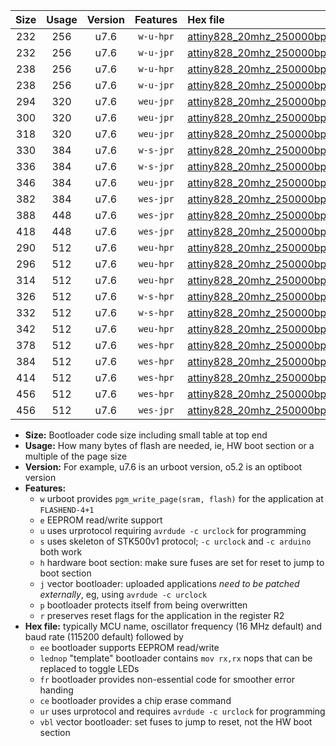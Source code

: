 |Size|Usage|Version|Features|Hex file|
|:-:|:-:|:-:|:-:|:--|
|232|256|u7.6|`w-u-hpr`|[attiny828_20mhz_250000bps_ur.hex](https://raw.githubusercontent.com/stefanrueger/urboot/main/bootloaders/attiny828/fcpu_20mhz/250000_bps/attiny828_20mhz_250000bps_ur.hex)|
|232|256|u7.6|`w-u-jpr`|[attiny828_20mhz_250000bps_ur_vbl.hex](https://raw.githubusercontent.com/stefanrueger/urboot/main/bootloaders/attiny828/fcpu_20mhz/250000_bps/attiny828_20mhz_250000bps_ur_vbl.hex)|
|238|256|u7.6|`w-u-hpr`|[attiny828_20mhz_250000bps_lednop_ur.hex](https://raw.githubusercontent.com/stefanrueger/urboot/main/bootloaders/attiny828/fcpu_20mhz/250000_bps/attiny828_20mhz_250000bps_lednop_ur.hex)|
|238|256|u7.6|`w-u-jpr`|[attiny828_20mhz_250000bps_lednop_ur_vbl.hex](https://raw.githubusercontent.com/stefanrueger/urboot/main/bootloaders/attiny828/fcpu_20mhz/250000_bps/attiny828_20mhz_250000bps_lednop_ur_vbl.hex)|
|294|320|u7.6|`weu-jpr`|[attiny828_20mhz_250000bps_ee_ur_vbl.hex](https://raw.githubusercontent.com/stefanrueger/urboot/main/bootloaders/attiny828/fcpu_20mhz/250000_bps/attiny828_20mhz_250000bps_ee_ur_vbl.hex)|
|300|320|u7.6|`weu-jpr`|[attiny828_20mhz_250000bps_ee_lednop_ur_vbl.hex](https://raw.githubusercontent.com/stefanrueger/urboot/main/bootloaders/attiny828/fcpu_20mhz/250000_bps/attiny828_20mhz_250000bps_ee_lednop_ur_vbl.hex)|
|318|320|u7.6|`weu-jpr`|[attiny828_20mhz_250000bps_ee_lednop_fr_ur_vbl.hex](https://raw.githubusercontent.com/stefanrueger/urboot/main/bootloaders/attiny828/fcpu_20mhz/250000_bps/attiny828_20mhz_250000bps_ee_lednop_fr_ur_vbl.hex)|
|330|384|u7.6|`w-s-jpr`|[attiny828_20mhz_250000bps_vbl.hex](https://raw.githubusercontent.com/stefanrueger/urboot/main/bootloaders/attiny828/fcpu_20mhz/250000_bps/attiny828_20mhz_250000bps_vbl.hex)|
|336|384|u7.6|`w-s-jpr`|[attiny828_20mhz_250000bps_lednop_vbl.hex](https://raw.githubusercontent.com/stefanrueger/urboot/main/bootloaders/attiny828/fcpu_20mhz/250000_bps/attiny828_20mhz_250000bps_lednop_vbl.hex)|
|346|384|u7.6|`weu-jpr`|[attiny828_20mhz_250000bps_ee_lednop_fr_ce_ur_vbl.hex](https://raw.githubusercontent.com/stefanrueger/urboot/main/bootloaders/attiny828/fcpu_20mhz/250000_bps/attiny828_20mhz_250000bps_ee_lednop_fr_ce_ur_vbl.hex)|
|382|384|u7.6|`wes-jpr`|[attiny828_20mhz_250000bps_ee_vbl.hex](https://raw.githubusercontent.com/stefanrueger/urboot/main/bootloaders/attiny828/fcpu_20mhz/250000_bps/attiny828_20mhz_250000bps_ee_vbl.hex)|
|388|448|u7.6|`wes-jpr`|[attiny828_20mhz_250000bps_ee_lednop_vbl.hex](https://raw.githubusercontent.com/stefanrueger/urboot/main/bootloaders/attiny828/fcpu_20mhz/250000_bps/attiny828_20mhz_250000bps_ee_lednop_vbl.hex)|
|418|448|u7.6|`wes-jpr`|[attiny828_20mhz_250000bps_ee_lednop_fr_vbl.hex](https://raw.githubusercontent.com/stefanrueger/urboot/main/bootloaders/attiny828/fcpu_20mhz/250000_bps/attiny828_20mhz_250000bps_ee_lednop_fr_vbl.hex)|
|290|512|u7.6|`weu-hpr`|[attiny828_20mhz_250000bps_ee_ur.hex](https://raw.githubusercontent.com/stefanrueger/urboot/main/bootloaders/attiny828/fcpu_20mhz/250000_bps/attiny828_20mhz_250000bps_ee_ur.hex)|
|296|512|u7.6|`weu-hpr`|[attiny828_20mhz_250000bps_ee_lednop_ur.hex](https://raw.githubusercontent.com/stefanrueger/urboot/main/bootloaders/attiny828/fcpu_20mhz/250000_bps/attiny828_20mhz_250000bps_ee_lednop_ur.hex)|
|314|512|u7.6|`weu-hpr`|[attiny828_20mhz_250000bps_ee_lednop_fr_ur.hex](https://raw.githubusercontent.com/stefanrueger/urboot/main/bootloaders/attiny828/fcpu_20mhz/250000_bps/attiny828_20mhz_250000bps_ee_lednop_fr_ur.hex)|
|326|512|u7.6|`w-s-hpr`|[attiny828_20mhz_250000bps.hex](https://raw.githubusercontent.com/stefanrueger/urboot/main/bootloaders/attiny828/fcpu_20mhz/250000_bps/attiny828_20mhz_250000bps.hex)|
|332|512|u7.6|`w-s-hpr`|[attiny828_20mhz_250000bps_lednop.hex](https://raw.githubusercontent.com/stefanrueger/urboot/main/bootloaders/attiny828/fcpu_20mhz/250000_bps/attiny828_20mhz_250000bps_lednop.hex)|
|342|512|u7.6|`weu-hpr`|[attiny828_20mhz_250000bps_ee_lednop_fr_ce_ur.hex](https://raw.githubusercontent.com/stefanrueger/urboot/main/bootloaders/attiny828/fcpu_20mhz/250000_bps/attiny828_20mhz_250000bps_ee_lednop_fr_ce_ur.hex)|
|378|512|u7.6|`wes-hpr`|[attiny828_20mhz_250000bps_ee.hex](https://raw.githubusercontent.com/stefanrueger/urboot/main/bootloaders/attiny828/fcpu_20mhz/250000_bps/attiny828_20mhz_250000bps_ee.hex)|
|384|512|u7.6|`wes-hpr`|[attiny828_20mhz_250000bps_ee_lednop.hex](https://raw.githubusercontent.com/stefanrueger/urboot/main/bootloaders/attiny828/fcpu_20mhz/250000_bps/attiny828_20mhz_250000bps_ee_lednop.hex)|
|414|512|u7.6|`wes-hpr`|[attiny828_20mhz_250000bps_ee_lednop_fr.hex](https://raw.githubusercontent.com/stefanrueger/urboot/main/bootloaders/attiny828/fcpu_20mhz/250000_bps/attiny828_20mhz_250000bps_ee_lednop_fr.hex)|
|456|512|u7.6|`wes-hpr`|[attiny828_20mhz_250000bps_ee_lednop_fr_ce.hex](https://raw.githubusercontent.com/stefanrueger/urboot/main/bootloaders/attiny828/fcpu_20mhz/250000_bps/attiny828_20mhz_250000bps_ee_lednop_fr_ce.hex)|
|456|512|u7.6|`wes-jpr`|[attiny828_20mhz_250000bps_ee_lednop_fr_ce_vbl.hex](https://raw.githubusercontent.com/stefanrueger/urboot/main/bootloaders/attiny828/fcpu_20mhz/250000_bps/attiny828_20mhz_250000bps_ee_lednop_fr_ce_vbl.hex)|

- **Size:** Bootloader code size including small table at top end
- **Usage:** How many bytes of flash are needed, ie, HW boot section or a multiple of the page size
- **Version:** For example, u7.6 is an urboot version, o5.2 is an optiboot version
- **Features:**
  + `w` urboot provides `pgm_write_page(sram, flash)` for the application at `FLASHEND-4+1`
  + `e` EEPROM read/write support
  + `u` uses urprotocol requiring `avrdude -c urclock` for programming
  + `s` uses skeleton of STK500v1 protocol; `-c urclock` and `-c arduino` both work
  + `h` hardware boot section: make sure fuses are set for reset to jump to boot section
  + `j` vector bootloader: uploaded applications *need to be patched externally*, eg, using `avrdude -c urclock`
  + `p` bootloader protects itself from being overwritten
  + `r` preserves reset flags for the application in the register R2
- **Hex file:** typically MCU name, oscillator frequency (16 MHz default) and baud rate (115200 default) followed by
  + `ee` bootloader supports EEPROM read/write
  + `lednop` "template" bootloader contains `mov rx,rx` nops that can be replaced to toggle LEDs
  + `fr` bootloader provides non-essential code for smoother error handing
  + `ce` bootloader provides a chip erase command
  + `ur` uses urprotocol and requires `avrdude -c urclock` for programming
  + `vbl` vector bootloader: set fuses to jump to reset, not the HW boot section
